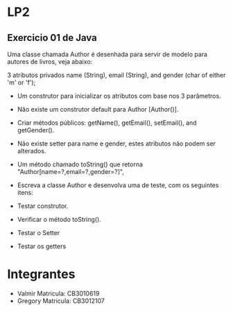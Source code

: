 # LP2


## Exercicio 01 de Java 


Uma classe chamada Author é desenhada para servir de modelo para autores de livros,
veja abaixo:

3 atributos privados name (String), email (String), and gender (char of either 'm' or 'f');
- Um construtor para inicializar os atributos com base nos 3 parâmetros.
- Não existe um construtor default para Author [Author()].
- Criar métodos públicos: getName(), getEmail(), setEmail(), and getGender().
- Não existe setter para name e gender, estes atributos não podem ser alterados.
- Um método chamado toString() que retorna "Author[name=?,email=?,gender=?]",
- Escreva a classe Author e desenvolva uma de teste, com os seguintes itens:

- Testar construtor.
- Verificar o método toString().
- Testar o Setter
- Testar os getters

# Integrantes 
- Valmir   Matricula: CB3010619
- Gregory    Matricula: CB3012107